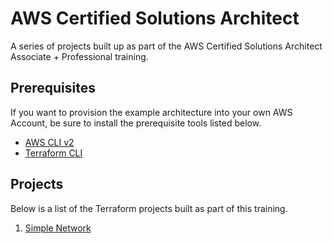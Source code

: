 # AWS Certified Solutions Architect

A series of projects built up as part of the AWS Certified Solutions Architect Associate + Professional training.

## Prerequisites

If you want to provision the example architecture into your own AWS Account, be sure to install the prerequisite tools listed below.

- [AWS CLI v2](https://docs.aws.amazon.com/cli/latest/userguide/getting-started-install.html)
- [Terraform CLI](https://developer.hashicorp.com/terraform/downloads)

## Projects

Below is a list of the Terraform projects built as part of this training.

1. [Simple Network](./simple-network/)
